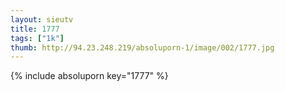 ```yaml
--- 
layout: sieutv
title: 1777
tags: ["1k"]
thumb: http://94.23.248.219/absoluporn-1/image/002/1777.jpg
---
```

{% include absoluporn key="1777" %} 
